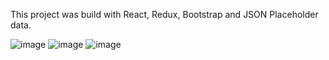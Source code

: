 This project was build with React, Redux, Bootstrap and JSON Placeholder data. 

![image](https://user-images.githubusercontent.com/26104823/43973813-86b58e6c-9ca6-11e8-8566-1dcc0490d917.png)
![image](https://user-images.githubusercontent.com/26104823/43995870-3f2bc086-9d85-11e8-83c9-a16a190ade6d.png)
![image](https://user-images.githubusercontent.com/26104823/43995868-3b4fe46a-9d85-11e8-938b-dcb2f224bfc8.png)
